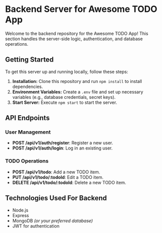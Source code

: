 # Backend Server for Awesome TODO App

Welcome to the backend repository for the Awesome TODO App! This section handles the server-side logic, authentication, and database operations.

## Getting Started

To get this server up and running locally, follow these steps:

1. **Installation:** Clone this repository and run `npm install` to install dependencies.
3. **Environment Variables:** Create a `.env` file and set up necessary variables (e.g., database credentials, secret keys).
4. **Start Server:** Execute `npm start` to start the server.

## API Endpoints

### User Management
- **POST /api/v1/auth/register**: Register a new user.
- **POST /api/v1/auth/login**: Log in an existing user.

### TODO Operations
- **POST /api/v1/todo**: Add a new TODO item.
- **PUT /api/v1/todo/:todoId**: Edit a TODO item.
- **DELETE /api/v1/todo/:todoId**: Delete a new TODO item.


## Technologies Used For Backend
- Node.js
- Express
- MongoDB _(or your preferred database)_
- JWT for authentication
